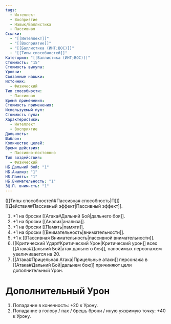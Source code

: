```yaml
---
tags:
  - Интеллект
  - Восприятие
  - Навык/Баллистика
  - Пассивная
Ссылки:
  - "[[Интеллект]]"
  - "[[Восприятие]]"
  - "[[Баллистика (ИНТ;ВОС)]]"
  - "[[Типы способностей]]"
Категория: "[[Баллистика (ИНТ;ВОС)]]"
Стоимость: "15"
Стоимость выкупа:
Уровни:
Связанные навыки:
Источник:
  - Физический
Тип способности:
  - Пассивная
Время применения:
Стоимость применения:
Используемый пул:
Стоимость пула:
Характеристики:
  - Интеллект
  - Восприятие
Дальность:
Шаблон:
Количество целей:
Время действия:
  - Пассивно-постоянно
Тип воздействия:
  - Физический
НБ.Дальний бой: "1"
НБ.Анализ: "1"
НБ.Память: "1"
НБ.Внимательность: "1"
ЗЩ.П. вним-сть: "1"
---
```

([[Типы способностей#Пассивная способность|П]]) [[Действия#Пассивный эффект|Пассивный эффект]]. 

1. +1 на броски [[Атака#Дальний Бой|дальнего боя]].
2. +1 на броски [[Анализ|анализа]].
3. +1 на броски [[Память|памяти]].
4. +1 на броски [[Внимательность|внимательности]].
5. +1 к [[Пассивная Внимательность|пассивной внимательности]]. 
6. [[Критический Удар#Критический Урон|Критический урон]] всех [[Атака#Дальний Бой|атак дальнего боя]], наносимых персонажем увеличивается на 20. 
7. [[Атака#Прицельная Атака|Прицельные атаки]] персонажа в [[Атака#Дальний Бой|дальнем бою]] причиняют цели дополнительный Урон.

# Дополнительный Урон 

1. Попадание в конечность: +20 к Урону.
2. Попадание в голову / пах / брешь брони / иную уязвимую точку: +40 к Урону.